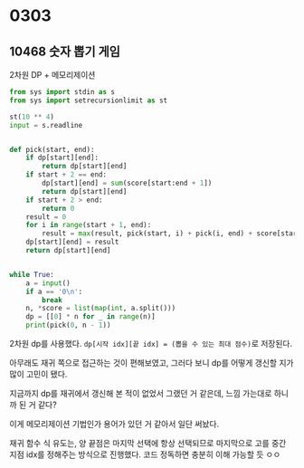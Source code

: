 # 0303

## 10468 숫자 뽑기 게임

2차원 DP + 메모리제이션

```python
from sys import stdin as s
from sys import setrecursionlimit as st

st(10 ** 4)
input = s.readline


def pick(start, end):
    if dp[start][end]:
        return dp[start][end]
    if start + 2 == end:
        dp[start][end] = sum(score[start:end + 1])
        return dp[start][end]
    if start + 2 > end:
        return 0
    result = 0
    for i in range(start + 1, end):
        result = max(result, pick(start, i) + pick(i, end) + score[start] + score[i] + score[end])
    dp[start][end] = result
    return dp[start][end]


while True:
    a = input()
    if a == '0\n':
        break
    n, *score = list(map(int, a.split()))
    dp = [[0] * n for _ in range(n)]
    print(pick(0, n - 1))
```

2차원 dp를 사용했다. `dp[시작 idx][끝 idx] = (뽑을 수 있는 최대 점수)`로 저장된다.

아무래도 재귀 쪽으로 접근하는 것이 편해보였고, 그러다 보니 dp를 어떻게 갱신할 지가 많이 고민이 됐다.

지금까지 dp를 재귀에서 갱신해 본 적이 없었서 그랬던 거 같은데, 느낌 가는대로 하니까 된 거 같다?

이게 메모리제이션 기법인가 용어가 있던 거 같아서 일단 써놨다.

재귀 함수 식 유도는, 양 끝점은 마지막 선택에 항상 선택되므로 마지막으로 고를 중간 지점 idx를 정해주는 방식으로 진행했다. 코드 정독하면 충분히 이해 가능할 듯 ㅇㅇ
